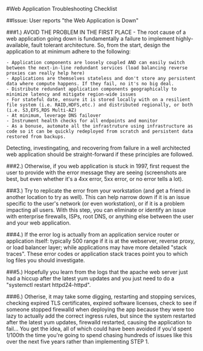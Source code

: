 #Web Application Troubleshooting Checklist

##Issue: User reports "the Web Application is Down"

###1.) AVOID THE PROBLEM IN THE FIRST PLACE - The root cause of a web application going down is fundamentally a failure to implement highly-available, fault tolerant architecture. So, from the start, design the application to at minimum adhere to the following:

    - Application components are loosely coupled AND can easily switch between the next-in-line redundant services (load balancing reverse proxies can really help here)
    - Applications are themselves stateless and don't store any persistent data where compute happens. If they fail, no it's no big deal.
    - Distribute redundant application components geographically to minimize latency and mitigate region-wide issues
    - For stateful date, ensure it is stored locally with on a resilient file system (i.e. RAID,HDFS,etc.) and distributed regionally, or both (i.e. S3,EFS,RDS Multi-AZ)
    - At minimum, leverage DNS failover
    - Instrument health checks for all endpoints and monitor
    - As a bonuse, automate all the infrastruture using infrastructure as code so it can be quickly redeployed from scratch and persistent data restored from backups.

Detecting, investingating, and recovering from failure in a well architected web application should be straight-forward if these principles are followed.

###2.) Otherwise, if you web application is stuck in 1997, first request the user to provide with the error message they are seeing (screenshots are best, but even whether it's a 4xx error, 5xx error, or no error tells a lot).

###3.) Try to replicate the error from your workstation (and get a friend in another location to try as well). This can help narrow down if it is an issue specific to the user's network (or even workstation), or if it is a problem impacting all users. With this step, you can eliminate or identify an issue with enterprise firewalls, ISPs, root DNS, or anything else between the user and your web application.

###4.) If the error log is actually from an application service router or application itself: typically 500 range if it is at the webserver, reverse proxy, or load balancer layer; while applications may have more detailed "stack traces". These error codes or application stack traces point you to which log files you should investigate.

###5.) Hopefully you learn from the logs that the apache web server just had a hiccup after the latest yum updates and you just need to do a "systemctl restart httpd24-httpd". 

###6.) Otherise, it may take some digging, restarting and stopping services, checking expired TLS certificates, expired software licenses, check to see if someone stopped firewalld when deploying the app because they were too lazy to actually add the correct ingress rules, but since the system restarted after the latest yum updates, firewalld restarted, causing the application to fail... You get the idea, all of which could have been avoided if you'd spent 1/100th the time you're going to spend chasing hundreds of issues like this over the next five years rather than implementing STEP 1.
